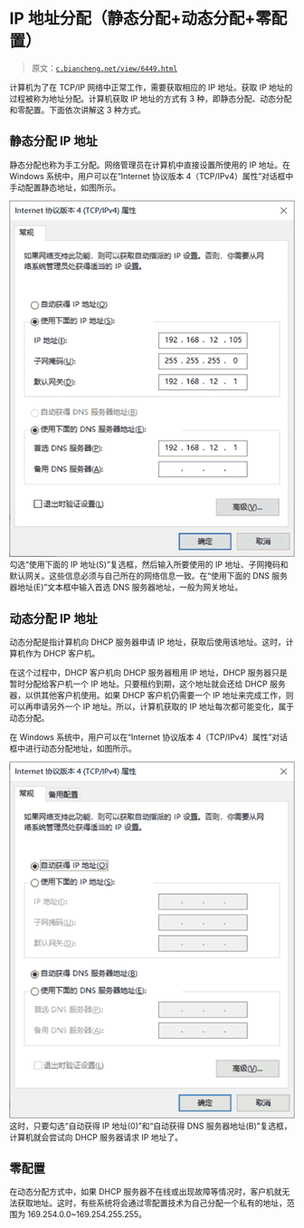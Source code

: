 # IP 地址分配（静态分配+动态分配+零配置）

> 原文：[`c.biancheng.net/view/6449.html`](http://c.biancheng.net/view/6449.html)

计算机为了在 TCP/IP 网络中正常工作，需要获取相应的 IP 地址。获取 IP 地址的过程被称为地址分配。计算机获取 IP 地址的方式有 3 种，即静态分配、动态分配和零配置。下面依次讲解这 3 种方式。

## 静态分配 IP 地址

静态分配也称为手工分配。网络管理员在计算机中直接设置所使用的 IP 地址。在 Windows 系统中，用户可以在“Internet 协议版本 4（TCP/IPv4）属性”对话框中手动配置静态地址，如图所示。

![](img/fe4f3812b8f963facb72a40c86a24f01.png)勾选“使用下面的 IP 地址(S)”复选框，然后输入所要使用的 IP 地址、子网掩码和默认网关。这些信息必须与自己所在的网络信息一致。在“使用下面的 DNS 服务器地址(E)”文本框中输入首选 DNS 服务器地址，一般为网关地址。

## 动态分配 IP 地址

动态分配是指计算机向 DHCP 服务器申请 IP 地址，获取后使用该地址。这时，计算机作为 DHCP 客户机。

在这个过程中，DHCP 客户机向 DHCP 服务器租用 IP 地址，DHCP 服务器只是暂时分配给客户机一个 IP 地址。只要租约到期，这个地址就会还给 DHCP 服务器，以供其他客户机使用。如果 DHCP 客户机仍需要一个 IP 地址来完成工作，则可以再申请另外一个 IP 地址。所以，计算机获取的 IP 地址每次都可能变化，属于动态分配。

在 Windows 系统中，用户可以在“Internet 协议版本 4（TCP/IPv4）属性”对话框中进行动态分配地址，如图所示。

![](img/84df29f8f98ad4a418a67f57bdbdf813.png)这时，只要勾选“自动获得 IP 地址(0)”和“自动获得 DNS 服务器地址(B)”复选框，计算机就会尝试向 DHCP 服务器请求 IP 地址了。

## 零配置

在动态分配方式中，如果 DHCP 服务器不在线或出现故障等情况时，客户机就无法获取地址。这时，有些系统将会通过零配置技术为自己分配一个私有的地址，范围为 169.254.0.0~169.254.255.255。
